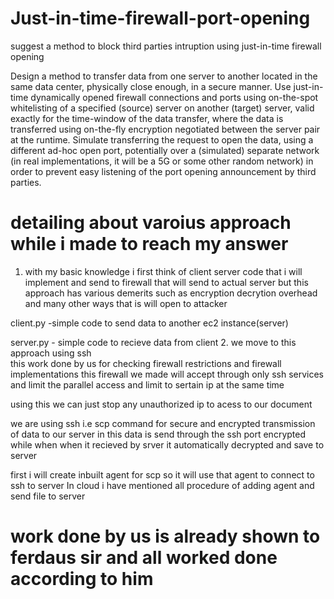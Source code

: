 # Just-in-time-firewall-port-opening
suggest a method to block third parties intruption using just-in-time firewall opening

Design a method to transfer data from one server to another
located in the same data center, physically close enough, in a secure manner. Use just-in-time
dynamically opened firewall connections and ports using on-the-spot whitelisting of a specified
(source) server on another (target) server, valid exactly for the time-window of the data transfer,
where the data is transferred using on-the-fly encryption negotiated between the server pair at
the runtime. Simulate transferring the request to open the data, using a different ad-hoc open
port, potentially over a (simulated) separate network (in real implementations, it will be a 5G or
some other random network) in order to prevent easy listening of the port opening
announcement by third parties.

# detailing about varoius approach while i made to reach my answer
1. with my basic knowledge i first think of client server code that i will implement and send to firewall that will send to actual server but this approach has various demerits such as encryption decrytion overhead and many other ways that is will open to attacker

client.py -simple code to send data to another ec2 instance(server)

server.py - simple code to recieve data from client 
2. we move to this approach using ssh  
this work done by us for checking firewall restrictions and firewall implementations 
this firewall we made will accept through only ssh services and limit the parallel access and limit to sertain ip at the same time 

using this we can just stop any unauthorized ip to acess to our document 

we are using ssh i.e scp command for secure and encrypted transmission of data to our server in this data is send through the ssh port encrypted while when when it recieved by srver it automatically decrypted and save to server

first i will create inbuilt agent for scp so it will use that agent to connect to ssh to server
In cloud i have mentioned all procedure of adding agent and send file to server
# work done by us is already shown to ferdaus sir and all worked done according to him
